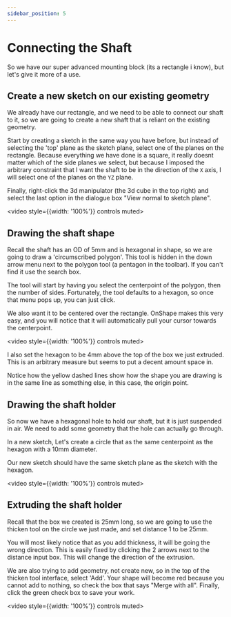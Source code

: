 ```yaml
---
sidebar_position: 5
---
```


# Connecting the Shaft

So we have our super advanced mounting block (its a rectangle i know), but let's give it more of a use.

## Create a new sketch on our existing geometry

We already have our rectangle, and we need to be able to connect our shaft to it, so we are going to create a new shaft that is reliant on the existing geometry.

Start by creating a sketch in the same way you have before, but instead of selecting the 'top' plane as the sketch plane, select one of the planes on the rectangle. Because everything we have done is a square, it really doesnt matter which of the side planes we select, but because I imposed the arbitrary constraint that I want the shaft to be in the direction of the `X` axis, I will select one of the planes on the `YZ` plane.

Finally, right-click the 3d manipulator (the 3d cube in the top right) and select the last option in the dialogue box "View normal to sketch plane".

<video style={{width: '100%'}} controls muted>

  <source src="/img/onshape/3-sketch-on-geometry.mp4" type="video/mp4" />
</video>

## Drawing the shaft shape

Recall the shaft has an OD of 5mm and is hexagonal in shape, so we are going to draw a 'circumscribed polygon'. This tool is hidden in the down arrow menu next to the polygon tool (a pentagon in the toolbar). If you can't find it use the search box.

The tool will start by having you select the centerpoint of the polygon, then the number of sides. Fortunately, the tool defaults to a hexagon, so once that menu pops up, you can just click.

We also want it to be centered over the rectangle. OnShape makes this very easy, and you will notice that it will automatically pull your cursor towards the centerpoint.

<video style={{width: '100%'}} controls muted>

  <source src="/img/onshape/3-drawing-hex.mp4" type="video/mp4" />
</video>

I also set the hexagon to be 4mm above the top of the box we just extruded. This is an arbitrary measure but seems to put a decent amount space in.

Notice how the yellow dashed lines show how the shape you are drawing is in the same line as something else, in this case, the origin point.

## Drawing the shaft holder

So now we have a hexagonal hole to hold our shaft, but it is just suspended in air. We need to add some geometry that the hole can actually go through.

In a new sketch, Let's create a circle that as the same centerpoint as the hexagon with a 10mm diameter.

Our new sketch should have the same sketch plane as the sketch with the hexagon.

<video style={{width: '100%'}} controls muted>

  <source src="/img/onshape/3-hex-block.mp4" type="video/mp4" />
</video>

## Extruding the shaft holder

Recall that the box we created is 25mm long, so we are going to use the thicken tool on the circle we just made, and set distance 1 to be 25mm.

You will most likely notice that as you add thickness, it will be going the wrong direction. This is easily fixed by clicking the 2 arrows next to the distance input box. This will change the direction of the extrusion.

We are also trying to add geometry, not create new, so in the top of the thicken tool interface, select 'Add'. Your shape will become red because you cannot add to nothing, so check the box that says "Merge with all". Finally, click the green check box to save your work.

<video style={{width: '100%'}} controls muted>

  <source src="/img/onshape/3-extrude-hex-block.mp4" type="video/mp4" />
</video>
